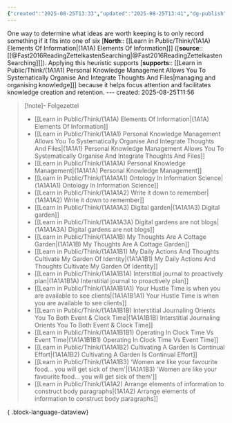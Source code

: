 ```yaml
---
{"created":"2025-08-25T13:33","updated":"2025-08-25T13:41","dg-publish":true,"dg-permalink":"think/1a1a3","permalink":"/think/1a1a3/","dgPassFrontmatter":true,"noteIcon":"1"}
---
```


One way to determine what ideas are worth keeping is to only record something if it fits into one of six [**North**:: [[Learn in Public/Think/(1A1A) Elements Of Information\|(1A1A) Elements Of Information]]] ([**source**:: [[@Fast2016ReadingZettelkastenSearching\|@Fast2016ReadingZettelkastenSearching]]]). Applying this heuristic supports [**supports**:: [[Learn in Public/Think/(1A1A1) Personal Knowledge Management Allows You To Systematically Organise And Integrate Thoughts And Files\|managing and organising knowledge]]] because it helps focus attention and facilitates knowledge creation and retention. ---
created: 2025-08-25T11:56

> [!note]- Folgezettel
>  - [[Learn in Public/Think/(1A1A) Elements Of Information\|(1A1A) Elements Of Information]]
> - [[Learn in Public/Think/(1A1A1) Personal Knowledge Management Allows You To Systematically Organise And Integrate Thoughts And Files\|(1A1A1) Personal Knowledge Management Allows You To Systematically Organise And Integrate Thoughts And Files]]
> - [[Learn in Public/Think/(1A1A1A) Personal Knowledge Management\|(1A1A1A) Personal Knowledge Management]]
> - [[Learn in Public/Think/(1A1A1A1) Ontology In Information Science\|(1A1A1A1) Ontology In Information Science]]
> - [[Learn in Public/Think/(1A1A1A2) Write it down to remember\|(1A1A1A2) Write it down to remember]]
> - [[Learn in Public/Think/(1A1A1A3) Digital garden\|(1A1A1A3) Digital garden]]
> - [[Learn in Public/Think/(1A1A1A3A) Digital gardens are not blogs\|(1A1A1A3A) Digital gardens are not blogs]]
> - [[Learn in Public/Think/(1A1A1B) My Thoughts Are A Cottage Garden\|(1A1A1B) My Thoughts Are A Cottage Garden]]
> - [[Learn in Public/Think/(1A1A1B1) My Daily Actions And Thoughts Cultivate My Garden Of Identity\|(1A1A1B1) My Daily Actions And Thoughts Cultivate My Garden Of Identity]]
> - [[Learn in Public/Think/(1A1A1B1A) Interstitial journal to proactively plan\|(1A1A1B1A) Interstitial journal to proactively plan]]
> - [[Learn in Public/Think/(1A1A1B1A1) Your Hustle Time is when you are available to see clients\|(1A1A1B1A1) Your Hustle Time is when you are available to see clients]]
> - [[Learn in Public/Think/(1A1A1B1B) Interstitial Journaling Orients You To Both Event & Clock Time\|(1A1A1B1B) Interstitial Journaling Orients You To Both Event & Clock Time]]
> - [[Learn in Public/Think/(1A1A1B1B1) Operating In Clock Time Vs Event Time\|(1A1A1B1B1) Operating In Clock Time Vs Event Time]]
> - [[Learn in Public/Think/(1A1A1B2) Cultivating A Garden Is Continual Effort\|(1A1A1B2) Cultivating A Garden Is Continual Effort]]
> - [[Learn in Public/Think/(1A1A1B3) 'Women are like your favourite food... you will get sick of them'\|(1A1A1B3) 'Women are like your favourite food... you will get sick of them']]
> - [[Learn in Public/Think/(1A1A2) Arrange elements of information to construct body paragraphs\|(1A1A2) Arrange elements of information to construct body paragraphs]]
> 
{ .block-language-dataview}
